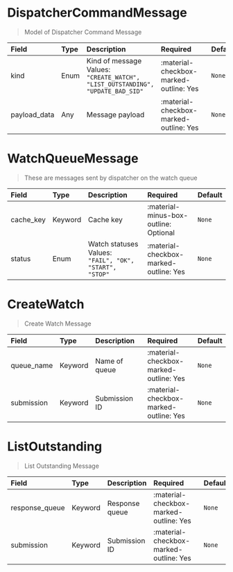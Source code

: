 [comment]: # (AUTOGENERATED MARKDOWN CONTENT. UPDATES TO ODM DOCUMENTATION SHOULD BE DONE THROUGH ASSEMBLYLINE-BASE REPO!)
# DispatcherCommandMessage
> Model of Dispatcher Command Message

| Field | Type | Description | Required | Default |
| :--- | :--- | :--- | :--- | :--- |
| kind | Enum | Kind of message<br>Values:<br>`"CREATE_WATCH", "LIST_OUTSTANDING", "UPDATE_BAD_SID"` | <div style="width:100px">:material-checkbox-marked-outline: Yes</div> | `None` |
| payload_data | Any | Message payload | <div style="width:100px">:material-checkbox-marked-outline: Yes</div> | `None` |




[comment]: # (AUTOGENERATED MARKDOWN CONTENT. UPDATES TO ODM DOCUMENTATION SHOULD BE DONE THROUGH ASSEMBLYLINE-BASE REPO!)
# WatchQueueMessage
> These are messages sent by dispatcher on the watch queue

| Field | Type | Description | Required | Default |
| :--- | :--- | :--- | :--- | :--- |
| cache_key | Keyword | Cache key | <div style="width:100px">:material-minus-box-outline: Optional</div> | `None` |
| status | Enum | Watch statuses<br>Values:<br>`"FAIL", "OK", "START", "STOP"` | <div style="width:100px">:material-checkbox-marked-outline: Yes</div> | `None` |




[comment]: # (AUTOGENERATED MARKDOWN CONTENT. UPDATES TO ODM DOCUMENTATION SHOULD BE DONE THROUGH ASSEMBLYLINE-BASE REPO!)
# CreateWatch
> Create Watch Message

| Field | Type | Description | Required | Default |
| :--- | :--- | :--- | :--- | :--- |
| queue_name | Keyword | Name of queue | <div style="width:100px">:material-checkbox-marked-outline: Yes</div> | `None` |
| submission | Keyword | Submission ID | <div style="width:100px">:material-checkbox-marked-outline: Yes</div> | `None` |




[comment]: # (AUTOGENERATED MARKDOWN CONTENT. UPDATES TO ODM DOCUMENTATION SHOULD BE DONE THROUGH ASSEMBLYLINE-BASE REPO!)
# ListOutstanding
> List Outstanding Message

| Field | Type | Description | Required | Default |
| :--- | :--- | :--- | :--- | :--- |
| response_queue | Keyword | Response queue | <div style="width:100px">:material-checkbox-marked-outline: Yes</div> | `None` |
| submission | Keyword | Submission ID | <div style="width:100px">:material-checkbox-marked-outline: Yes</div> | `None` |


